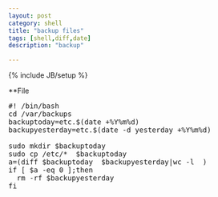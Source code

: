 ```yaml
---
layout: post
category: shell
title: "backup files"
tags: [shell,diff,date]
description: "backup"

---
```

{% include JB/setup %}

**File
<pre>
#! /bin/bash
cd /var/backups
backuptoday=etc.$(date +%Y%m%d)
backupyesterday=etc.$(date -d yesterday +%Y%m%d)

sudo mkdir $backuptoday
sudo cp /etc/*  $backuptoday
a=(diff $backuptoday  $backupyesterday|wc -l  )
if [ $a -eq 0 ];then
  rm -rf $backupyesterday
fi
</pre>
